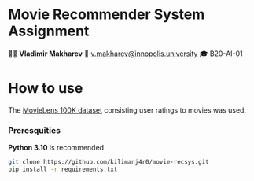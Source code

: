 # Movie Recommender System Assignment

🧑‍💻 **Vladimir Makharev**
📧 v.makharev@innopolis.university
🎓 B20-AI-01

# How to use

The [MovieLens 100K dataset](https://grouplens.org/datasets/movielens/100k/) consisting user ratings to movies was used.

### Preresquities

**Python 3.10** is recommended.

```bash
git clone https://github.com/kilimanj4r0/movie-recsys.git
pip install -r requirements.txt
```
